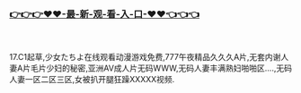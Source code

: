 ### [👉👉👉♥♥-最-新-观-看-入-口-♥♥👈👈👈](https://mrddrm.github.io/app.html)
<br></br>
17.C1起草,少女たちよ在线观看动漫游戏免费,777午夜精品久久久A片,无套内谢人妻A片毛片少妇的秘密,亚洲AV成人片无码WWW,无码人妻丰满熟妇啪啪区....,无码人妻一区二区三区,女被扒开腿狂躁XXXXX视频.

